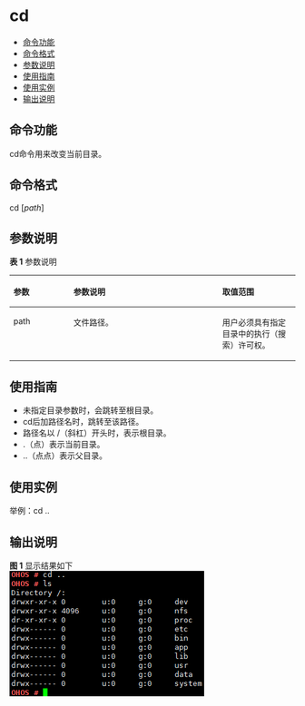# cd<a name="ZH-CN_TOPIC_0000001051690313"></a>

-   [命令功能](#section11690184921316)
-   [命令格式](#section75695409569)
-   [参数说明](#section71961353181311)
-   [使用指南](#section3629759111317)
-   [使用实例](#section211620301412)
-   [输出说明](#section1968117214577)

## 命令功能<a name="section11690184921316"></a>

cd命令用来改变当前目录。

## 命令格式<a name="section75695409569"></a>

cd \[_path_\]

## 参数说明<a name="section71961353181311"></a>

**表 1**  参数说明

<a name="table1087mcpsimp"></a>
<table><thead align="left"><tr id="row1093mcpsimp"><th class="cellrowborder" valign="top" width="21%" id="mcps1.2.4.1.1"><p id="p1095mcpsimp"><a name="p1095mcpsimp"></a><a name="p1095mcpsimp"></a>参数</p>
</th>
<th class="cellrowborder" valign="top" width="52%" id="mcps1.2.4.1.2"><p id="p1097mcpsimp"><a name="p1097mcpsimp"></a><a name="p1097mcpsimp"></a>参数说明</p>
</th>
<th class="cellrowborder" valign="top" width="27%" id="mcps1.2.4.1.3"><p id="p1099mcpsimp"><a name="p1099mcpsimp"></a><a name="p1099mcpsimp"></a>取值范围</p>
</th>
</tr>
</thead>
<tbody><tr id="row1100mcpsimp"><td class="cellrowborder" valign="top" width="21%" headers="mcps1.2.4.1.1 "><p id="p1102mcpsimp"><a name="p1102mcpsimp"></a><a name="p1102mcpsimp"></a>path</p>
</td>
<td class="cellrowborder" valign="top" width="52%" headers="mcps1.2.4.1.2 "><p id="p1104mcpsimp"><a name="p1104mcpsimp"></a><a name="p1104mcpsimp"></a>文件路径。</p>
</td>
<td class="cellrowborder" valign="top" width="27%" headers="mcps1.2.4.1.3 "><p id="p1106mcpsimp"><a name="p1106mcpsimp"></a><a name="p1106mcpsimp"></a>用户必须具有指定目录中的执行（搜索）许可权。</p>
</td>
</tr>
</tbody>
</table>

## 使用指南<a name="section3629759111317"></a>

-   未指定目录参数时，会跳转至根目录。
-   cd后加路径名时，跳转至该路径。
-   路径名以 /（斜杠）开头时，表示根目录。
-   .（点）表示当前目录。
-   ..（点点）表示父目录。

## 使用实例<a name="section211620301412"></a>

举例：cd ..

## 输出说明<a name="section1968117214577"></a>

**图 1**  显示结果如下<a name="fig16500959144812"></a>  
![](figure/显示结果如下.png "显示结果如下")

